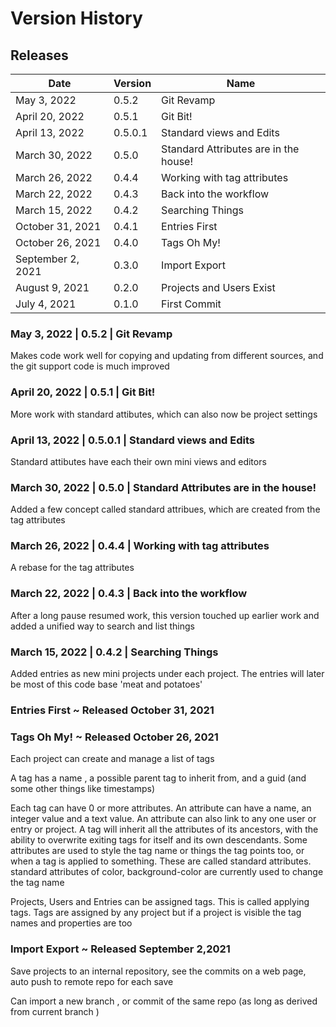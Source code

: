 # Version History

## Releases
| Date              | Version | Name                                  |
|-------------------|---------|---------------------------------------|
| May 3, 2022       | 0.5.2   | Git Revamp                            |
| April 20, 2022    | 0.5.1   | Git Bit!                              |
| April 13, 2022    | 0.5.0.1 | Standard views and Edits              |
| March 30, 2022    | 0.5.0   | Standard Attributes are in the house! |
| March 26, 2022    | 0.4.4   | Working with tag attributes           |
| March 22, 2022    | 0.4.3   | Back into the workflow                |
| March 15, 2022    | 0.4.2   | Searching Things                      |
| October 31, 2021  | 0.4.1   | Entries First                         |
| October 26, 2021  | 0.4.0   | Tags Oh My!                           |
| September 2, 2021 | 0.3.0   | Import Export                         |
| August 9, 2021    | 0.2.0   | Projects and Users Exist              |
| July 4, 2021      | 0.1.0   | First Commit                          |

### May 3, 2022       | 0.5.2   | Git Revamp
Makes code work well for copying and updating from different sources, and the git support code is much improved

### April 20, 2022    | 0.5.1   | Git Bit!
More work with standard attibutes, which can also now be project settings

### April 13, 2022    | 0.5.0.1 | Standard views and Edits

Standard attibutes have each their own mini views and editors

### March 30, 2022    | 0.5.0   | Standard Attributes are in the house!

Added a few concept called standard attribues, which are created from the tag attributes

### March 26, 2022    | 0.4.4   | Working with tag attributes

A rebase for the tag attributes

### March 22, 2022    | 0.4.3   | Back into the workflow

After a long pause resumed work, this version touched up earlier work and added a unified way to search and list things

### March 15, 2022    | 0.4.2   | Searching Things

Added entries as new mini projects under each project. The entries will later be most of this code base 'meat and potatoes'

### Entries First  ~ Released October 31, 2021

### Tags Oh My!  ~ Released October 26, 2021

Each project can create and manage a list of tags

A tag has a name , a possible parent tag to inherit from, and a guid (and some other things like timestamps)

Each tag can have 0 or more attributes. An attribute can have a name, an integer value and a text value.
An attribute can also link to any one user or entry or project.
A tag will inherit all the attributes of its ancestors, with the ability to overwrite exiting tags for itself and its own descendants.
Some attributes are used to style the tag name or things the tag points too, or when a tag is applied to something.
These are called standard attributes. standard attributes of color, background-color are currently used to change the tag name

Projects, Users and Entries can be assigned tags. This is called applying tags.
Tags are assigned by any project but if a project is visible the tag names and properties are too

### Import Export ~ Released September 2,2021

Save projects to an internal repository, see the commits on a web page, auto push to remote repo for each save

Can import a new branch , or commit of the same repo (as long as derived from current branch )
